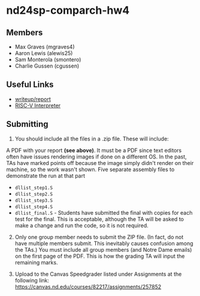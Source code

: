 # nd24sp-comparch-hw4

## Members
- Max Graves (mgraves4)
- Aaron Lewis (alewis25)
- Sam Monterola (smontero)
- Charlie Gussen (cgussen)

## Useful Links
- [writeup/report](https://docs.google.com/document/d/1293LL0FaZAJSEW8N8eSIITY0hWvZnir-zDqKiwcr7Mw/edit?usp=sharing)
- [RISC-V Interpreter](https://www.cs.cornell.edu/courses/cs3410/2020sp/riscv/interpreter/) 

## Submitting

1) You should include all the files in a .zip file. These will include:

A PDF with your report **(see above)**. It must be a PDF since text editors often have issues rendering images if done on a different OS. In the past, TAs have marked points off because the image simply didn't render on their machine, so the work wasn't shown.
Five separate assembly files to demonstrate the run at that part
- `dllist_step1.S`
- `dllist_step2.S`
- `dllist_step3.S`
- `dllist_step4.S`
- `dllist_final.S` - Students have submitted the final with copies for each test for the final. This is acceptable, although the TA will be asked to make a change and run the code, so it is not required.

2) Only one group member needs to submit the ZIP file. (In fact, do not have multiple members submit. This inevitably causes confusion among the TAs.) You must include all group members (and Notre Dame emails) on the first page of the PDF. This is how the grading TA will input the remaining marks.

3) Upload to the Canvas Speedgrader listed under Assignments at the following link: https://canvas.nd.edu/courses/82217/assignments/257852
